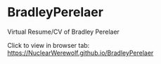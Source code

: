 # BradleyPerelaer
Virtual Resume/CV of Bradley Perelaer

Click to view in browser tab: https://NuclearWerewolf.github.io/BradleyPerelaer
